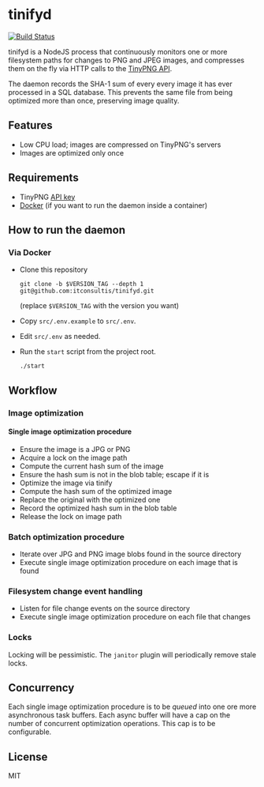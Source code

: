 # tinifyd

[![Build Status](https://travis-ci.org/itconsultis/tinifyd.svg?branch=develop)](https://travis-ci.org/itconsultis/tinifyd)

tinifyd is a NodeJS process that continuously monitors one or more
filesystem paths for changes to PNG and JPEG images, and compresses them on
the fly via HTTP calls to the [TinyPNG API](https://tinypng.com/developers/reference).

The daemon records the SHA-1 sum of every every image it has ever processed
in a SQL database. This prevents the same file from being optimized more
than once, preserving image quality.


## Features

- Low CPU load; images are compressed on TinyPNG's servers
- Images are optimized only once


## Requirements

- TinyPNG [API key](https://tinypng.com/developers)
- [Docker](http://www.docker.com/) (if you want to run the daemon inside a container)



## How to run the daemon

### Via Docker

- Clone this repository

  ```
  git clone -b $VERSION_TAG --depth 1 git@github.com:itconsultis/tinifyd.git
  ```

  (replace `$VERSION_TAG` with the version you want)

- Copy `src/.env.example` to `src/.env`.

- Edit `src/.env` as needed.

- Run the `start` script from the project root.

  ```
  ./start
  ```

## Workflow

### Image optimization

#### Single image optimization procedure

- Ensure the image is a JPG or PNG
- Acquire a lock on the image path
- Compute the current hash sum of the image
- Ensure the hash sum is not in the blob table; escape if it is
- Optimize the image via tinify
- Compute the hash sum of the optimized image
- Replace the original with the optimized one
- Record the optimized hash sum in the blob table
- Release the lock on image path

### Batch optimization procedure

- Iterate over JPG and PNG image blobs found in the source directory
- Execute single image optimization procedure on each image that is found

### Filesystem change event handling

- Listen for file change events on the source directory
- Execute single image optimization procedure on each file that changes


### Locks

Locking will be pessimistic. The `janitor` plugin will periodically remove
stale locks.

## Concurrency

Each single image optimization procedure is to be *queued* into one ore more
asynchronous task buffers. Each async buffer will have a cap on the number
of concurrent optimization operations. This cap is to be configurable.

## License

MIT

